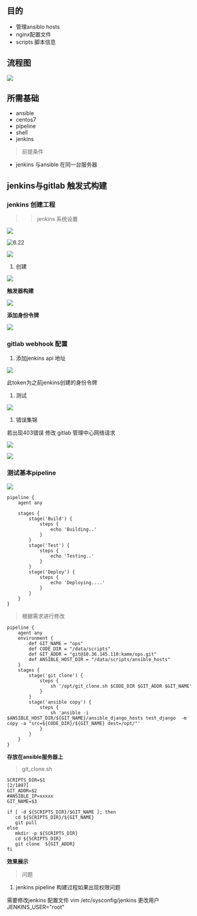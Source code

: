 ## 目的

- 管理ansiblo hosts
- nginx配置文件
- scripts 脚本信息

## 流程图

![](图片\6.20.png)



## 所需基础

- ansible
- centos7
- pipeline
- shell
- jenkins

> 前提条件

- jenkins 与ansible 在同一台服务器

## jenkins与gitlab 触发式构建

### jenkins 创建工程

> > jenkins 系统设置



![](图片\6.21.jpg)

![6.22](图片\6.22.jpg)

![](图片\6.231.jpg)

1. 创建

![](图片\6.23.jpg)





**触发器构建**



![](图片\6.24.jpg)



**添加身份令牌**

![](图片\6.25.jpg)



### gitlab webhook 配置

1. 添加jenkins api 地址



![](图片\6.26.jpg)


此token为之前jenkins创建的身份令牌

1. 测试



![](图片\6.27.jpg)

1. 错误集锦

若出现403错误
修改 gitlab 管理中心网络请求

![](图片\6.28.jpg)

![](图片\6.29.jpg)

### 测试基本pipeline



![](图片\6.230.jpg)



```shell
pipeline {
    agent any

    stages {
        stage('Build') {
            steps {
                echo 'Building..'
            }
        }
        stage('Test') {
            steps {
                echo 'Testing..'
            }
        }
        stage('Deploy') {
            steps {
                echo 'Deploying....'
            }
        }
    }
}
```

> 根据需求进行修改

```shell
pipeline {
	agent any
	environment {
		def GIT_NAME = "ops"
		def CODE_DIR = "/data/scripts"
		def GIT_ADDR = "git@10.36.145.110:kame/ops.git"
		def ANSIBLE_HOST_DIR = "/data/scripts/ansible_hosts"
	}
	stages {
		stage('git clone') {
			steps {
				sh '/opt/git_clone.sh $CODE_DIR $GIT_ADDR $GIT_NAME'
			}
		}
		stage('ansible copy') {
			steps {
				sh 'ansible -i $ANSIBLE_HOST_DIR/${GIT_NAME}/ansible_django_hosts test_django  -m copy -a "src=${CODE_DIR}/${GIT_NAME} dest=/opt/"'
			}
		}
	}
}
```

**存放在ansible服务器上**

> git_clone.sh

```shell
SCRIPTS_DIR=$1                                                                                                 [2/1897]
GIT_ADDR=$2
#ANSIBLE_IP=xxxxx
GIT_NAME=$3

if [ -d ${SCRIPTS_DIR}/$GIT_NAME ]; then
   cd ${SCRIPTS_DIR}/${GIT_NAME}
   git pull
else
   mkdir -p ${SCRIPTS_DIR}
   cd ${SCRIPTS_DIR}
   git clone  ${GIT_ADDR}
fi
```

**效果展示**

> 问题

1. jenkins pipeline 构建过程如果出现权限问题

需要修改jenkins 配置文件
vim /etc/sysconfig/jenkins
更改用户 JENKINS_USER="root"

